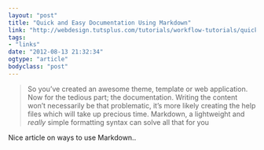 ```yaml
---
layout: "post"
title: "Quick and Easy Documentation Using Markdown"
link: "http://webdesign.tutsplus.com/tutorials/workflow-tutorials/quick-and-easy-documentation-using-markdown/"
tags: 
- "links"
date: "2012-08-13 21:32:34"
ogtype: "article"
bodyclass: "post"
---
```


> So you’ve created an awesome theme, template or web application. Now for the tedious part; the documentation. Writing the content won’t necessarily be that problematic, it’s more likely creating the help files which will take up precious time. Markdown, a lightweight and *really* simple formatting syntax can solve all that for you

Nice article on ways to use Markdown..